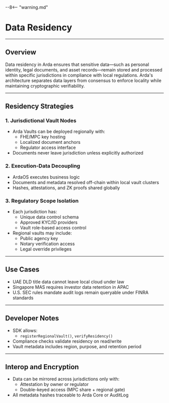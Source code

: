 --8<-- "warning.md"

# Data Residency

---

## Overview

Data residency in Arda ensures that sensitive data—such as personal identity, legal documents, and asset records—remain stored and processed within specific jurisdictions in compliance with local regulations. Arda's architecture separates data layers from consensus to enforce locality while maintaining cryptographic verifiability.

---

## Residency Strategies

### 1. **Jurisdictional Vault Nodes**

- Arda Vaults can be deployed regionally with:
  - FHE/MPC key hosting
  - Localized document anchors
  - Regulator access interface
- Documents never leave jurisdiction unless explicitly authorized

### 2. **Execution-Data Decoupling**

- ArdaOS executes business logic
- Documents and metadata resolved off-chain within local vault clusters
- Hashes, attestations, and ZK proofs shared globally

### 3. **Regulatory Scope Isolation**

- Each jurisdiction has:
  - Unique data control schema
  - Approved KYC/ID providers
  - Vault role-based access control
- Regional vaults may include:
  - Public agency key
  - Notary verification access
  - Legal override privileges

---

## Use Cases

- UAE DLD title data cannot leave local cloud under law
- Singapore MAS requires investor data retention in APAC
- U.S. SEC rules mandate audit logs remain queryable under FINRA standards

---

## Developer Notes

- SDK allows:
  - `registerRegionalVault()`, `verifyResidency()`
- Compliance checks validate residency on read/write
- Vault metadata includes region, purpose, and retention period

---

## Interop and Encryption

- Data can be mirrored across jurisdictions only with:
  - Attestation by owner or regulator
  - Double-keyed access (MPC share + regional gate)
- All metadata hashes traceable to Arda Core or AuditLog
